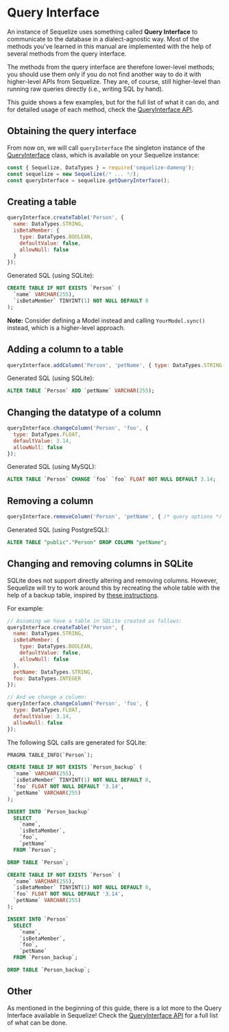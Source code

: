 # Query Interface

An instance of Sequelize uses something called **Query Interface** to communicate to the database in a dialect-agnostic way. Most of the methods you've learned in this manual are implemented with the help of several methods from the query interface.

The methods from the query interface are therefore lower-level methods; you should use them only if you do not find another way to do it with higher-level APIs from Sequelize. They are, of course, still higher-level than running raw queries directly (i.e., writing SQL by hand).

This guide shows a few examples, but for the full list of what it can do, and for detailed usage of each method, check the [QueryInterface API](../class/lib/dialects/abstract/query-interface.js~QueryInterface.html).

## Obtaining the query interface

From now on, we will call `queryInterface` the singleton instance of the [QueryInterface](../class/lib/dialects/abstract/query-interface.js~QueryInterface.html) class, which is available on your Sequelize instance:

```js
const { Sequelize, DataTypes } = require('sequelize-dameng');
const sequelize = new Sequelize(/* ... */);
const queryInterface = sequelize.getQueryInterface();
```

## Creating a table

```js
queryInterface.createTable('Person', {
  name: DataTypes.STRING,
  isBetaMember: {
    type: DataTypes.BOOLEAN,
    defaultValue: false,
    allowNull: false
  }
});
```

Generated SQL (using SQLite):

```SQL
CREATE TABLE IF NOT EXISTS `Person` (
  `name` VARCHAR(255),
  `isBetaMember` TINYINT(1) NOT NULL DEFAULT 0
);
```

**Note:** Consider defining a Model instead and calling `YourModel.sync()` instead, which is a higher-level approach.

## Adding a column to a table

```js
queryInterface.addColumn('Person', 'petName', { type: DataTypes.STRING });
```

Generated SQL (using SQLite):

```sql
ALTER TABLE `Person` ADD `petName` VARCHAR(255);
```

## Changing the datatype of a column

```js
queryInterface.changeColumn('Person', 'foo', {
  type: DataTypes.FLOAT,
  defaultValue: 3.14,
  allowNull: false
});
```

Generated SQL (using MySQL):

```sql
ALTER TABLE `Person` CHANGE `foo` `foo` FLOAT NOT NULL DEFAULT 3.14;
```

## Removing a column

```js
queryInterface.removeColumn('Person', 'petName', { /* query options */ });
```

Generated SQL (using PostgreSQL):

```SQL
ALTER TABLE "public"."Person" DROP COLUMN "petName";
```

## Changing and removing columns in SQLite

SQLite does not support directly altering and removing columns. However, Sequelize will try to work around this by recreating the whole table with the help of a backup table, inspired by [these instructions](https://www.sqlite.org/lang_altertable.html#otheralter).

For example:

```js
// Assuming we have a table in SQLite created as follows:
queryInterface.createTable('Person', {
  name: DataTypes.STRING,
  isBetaMember: {
    type: DataTypes.BOOLEAN,
    defaultValue: false,
    allowNull: false
  },
  petName: DataTypes.STRING,
  foo: DataTypes.INTEGER
});

// And we change a column:
queryInterface.changeColumn('Person', 'foo', {
  type: DataTypes.FLOAT,
  defaultValue: 3.14,
  allowNull: false
});
```

The following SQL calls are generated for SQLite:

```sql
PRAGMA TABLE_INFO(`Person`);

CREATE TABLE IF NOT EXISTS `Person_backup` (
  `name` VARCHAR(255),
  `isBetaMember` TINYINT(1) NOT NULL DEFAULT 0,
  `foo` FLOAT NOT NULL DEFAULT '3.14',
  `petName` VARCHAR(255)
);

INSERT INTO `Person_backup`
  SELECT
    `name`,
    `isBetaMember`,
    `foo`,
    `petName`
  FROM `Person`;

DROP TABLE `Person`;

CREATE TABLE IF NOT EXISTS `Person` (
  `name` VARCHAR(255),
  `isBetaMember` TINYINT(1) NOT NULL DEFAULT 0,
  `foo` FLOAT NOT NULL DEFAULT '3.14',
  `petName` VARCHAR(255)
);

INSERT INTO `Person`
  SELECT
    `name`,
    `isBetaMember`,
    `foo`,
    `petName`
  FROM `Person_backup`;

DROP TABLE `Person_backup`;
```

## Other

As mentioned in the beginning of this guide, there is a lot more to the Query Interface available in Sequelize! Check the [QueryInterface API](../class/lib/dialects/abstract/query-interface.js~QueryInterface.html) for a full list of what can be done.
